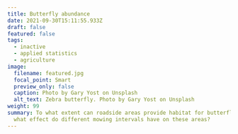 ```yaml
---
title: Butterfly abundance
date: 2021-09-30T15:11:55.933Z
draft: false
featured: false
tags:
  - inactive
  - applied statistics
  - agriculture
image:
  filename: featured.jpg
  focal_point: Smart
  preview_only: false
  caption: Photo by Gary Yost on Unsplash
  alt_text: Zebra butterfly. Photo by Gary Yost on Unsplash
weight: 99
summary: To what extent can roadside areas provide habitat for butterflies, and
  what effect do different mowing intervals have on these areas?
---
```

